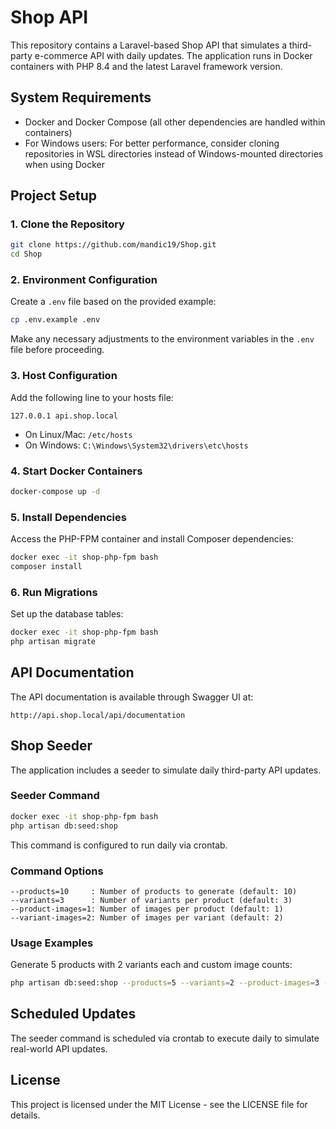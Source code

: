 # Shop API

This repository contains a Laravel-based Shop API that simulates a third-party e-commerce API with daily updates. The application runs in Docker containers with PHP 8.4 and the latest Laravel framework version.

## System Requirements

- Docker and Docker Compose (all other dependencies are handled within containers)
- For Windows users: For better performance, consider cloning repositories in WSL directories instead of Windows-mounted directories when using Docker

## Project Setup

### 1. Clone the Repository

```bash
git clone https://github.com/mandic19/Shop.git
cd Shop
```

### 2. Environment Configuration

Create a `.env` file based on the provided example:

```bash
cp .env.example .env
```

Make any necessary adjustments to the environment variables in the `.env` file before proceeding.

### 3. Host Configuration

Add the following line to your hosts file:

```
127.0.0.1 api.shop.local
```

* On Linux/Mac: `/etc/hosts`
* On Windows: `C:\Windows\System32\drivers\etc\hosts`

### 4. Start Docker Containers

```bash
docker-compose up -d
```

### 5. Install Dependencies

Access the PHP-FPM container and install Composer dependencies:

```bash
docker exec -it shop-php-fpm bash
composer install
```

### 6. Run Migrations

Set up the database tables:

```bash
docker exec -it shop-php-fpm bash
php artisan migrate
```

## API Documentation

The API documentation is available through Swagger UI at:

```
http://api.shop.local/api/documentation
```

## Shop Seeder

The application includes a seeder to simulate daily third-party API updates.

### Seeder Command

```bash
docker exec -it shop-php-fpm bash
php artisan db:seed:shop
```

This command is configured to run daily via crontab.

### Command Options

```
--products=10     : Number of products to generate (default: 10)
--variants=3      : Number of variants per product (default: 3)
--product-images=1: Number of images per product (default: 1)
--variant-images=2: Number of images per variant (default: 2)
```

### Usage Examples

Generate 5 products with 2 variants each and custom image counts:
```bash
php artisan db:seed:shop --products=5 --variants=2 --product-images=3 --variant-images=1
```

## Scheduled Updates

The seeder command is scheduled via crontab to execute daily to simulate real-world API updates.

## License

This project is licensed under the MIT License - see the LICENSE file for details.
